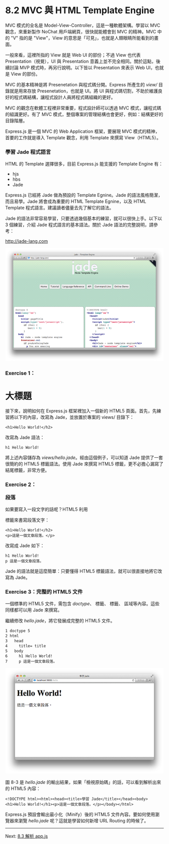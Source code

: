# 8.2 MVC 與 HTML Template Engine

MVC 模式的全名是 Model-View-Controller，這是一種軟體架構。學習以 MVC 觀念，來重新製作 NoChat 用戶端網頁，很快就能體會到 MVC 的精神。MVC 中的 "V" 指的是 "View"，View 的意思是「可見」，也就是人類眼睛所能看到的畫面。

一般來看，這裡所指的 View 就是 Web UI 的部份；不過 View 也代表 Presentation（視覺），UI 與 Presentation 意義上並不完全相同。關於這點，後續討論 MVP 模式時，再另行說明。以下皆以 Presentation 來表示 Web UI，也就是 View 的部份。

MVC 的基本精神是將 Presenetation 與程式碼分開。Express 所產生的 *view/* 目錄就是用來存放 Presenetation，也就是 UI。將 UI 與程式碼切割，不助於維護良好的程式碼結構，讓程式設計人員將程式碼組織的更好。

MVC 的觀念在軟體工程裡非常重要，程式設計師可以透過 MVC 模式，讓程式碼的組識更好。有了 MVC 模式，整個專案的管理結構也會更好，例如：結構更好的目錄階層。

Express.js 是一個 MVC 的 Web Application 框架，要展現 MVC 模式的精神，首要的工作就是導入 Template 觀念，利用 Template 來撰寫 View（HTML5）。

### 學習 Jade 程式語言

HTML 的 Template 選擇很多，目前 Express.js 能支援的 Template Engine 有：

- hjs
- hbs
- Jade

Express.js 已經將 Jade 做為預設的 Template Egnine。Jade 的語法風格簡潔，而且易學。Jade 將會成為重要的 HTML Template Egnine，以及 HTML Template 程式語言。建議讀者儘量去先了解它的語法。

Jade 的語法非常容易學習，只要透過幾個基本的練習，就可以很快上手。以下以 3 個練習，介紹 Jade 程式語言的基本語法。關於 Jade 語法的完整說明，請參考：

http://jade-lang.com

![圖 8-2 Jade 是一個 Template Engine](../images/figure-8_2.png)

### Exercise 1：<h1> 大標題

接下來，說明如何在 Express.js 框架裡加入一個新的 HTML5 頁面。首先，先練習將以下的內容，改寫為 Jade，並放置於專案的 views/ 目錄下：

~~~~~~~~
<h1>Hello World!</h2>
~~~~~~~~

改寫為 Jade 語法：

~~~~~~~~
h1 Hello World!
~~~~~~~~

將上述內容儲存為 *views/hello.jade*。經由這個例子，可以知道 Jade 提供了一套很簡約的 HTML5 標籤語法。使用 Jade 來撰寫 HTML5 標籤，更不必擔心漏寫了結尾標籤，非常方便。

### Exercise 2：<p> 段落

如果要寫入一段文字的話呢？HTML5 利用 <p></p> 標籤來書寫段落文字：

~~~~~~~~
<h1>Hello World!</h2>
<p>這是一個文章段落。</p>
~~~~~~~~

改寫成 Jade 如下：

~~~~~~~~
h1 Hello World!
p 這是一個文章段落。
~~~~~~~~

Jade 的語法就是這麼簡單：只要懂得 HTML5 標籤語法，就可以很直接地將它改寫為 Jade。

### Exercise 3：完整的 HTML5 文件

一個標準的 HTML5 文件，需包含 *doctype*、*<html>* 標籤、*<body>* 標籤、*<head>* 區域等內容。這些同樣都可以用 Jade 來撰寫。

繼續修改 *hello.jade*，將它發展成完整的 HTML5 文件。

~~~~~~~~
1 doctype 5
2 html
3   head
4     title= title
5   body
6     h1 Hello World!
7     p 這是一個文章段落。
~~~~~~~~

![圖 8-3 *hello.jade* 輸出結果](../images/figure-8_3.png)

圖 8-3 是 *hello.jade* 的輸出結果，如果「檢視原始碼」的話，可以看到解析出來的 HTML5 內容：

~~~~~~~~
<!DOCTYPE html><html><head><title>學習 Jade</title></head><body><h1>Hello World!</h1><p>這是一個文章段落。</p></body></html>
~~~~~~~~

Express.js 預設會輸出最小化（Minify）後的 HTML5 文件內容。要如何使用瀏覽器來瀏覽 *hello.jade* 呢？這就是學習如何新增 URL Routing 的時候了。

---

Next: [8.3 解析 app.js](3-app.md)
